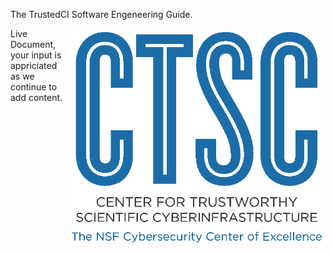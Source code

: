 <!--
.. title: Engineering Software for Science
.. slug: index
.. tags: 
.. category: 
.. link: /index.html
.. pretty_url: False
.. description: 
.. type: text
-->

The TrustedCI Software Engeneering Guide.

<img src="/ctsclogo.png" width=400px alt="CTSC - CCoE logo" style="float: right; margin: 0.4em;" />
Live Document, your input is appriciated as we continue to add content.
<br>
<br>
<br>
<br>
<br>
<br>
